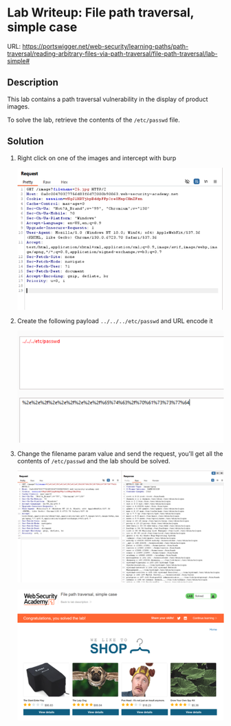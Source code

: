 # Lab Writeup: File path traversal, simple case

URL: https://portswigger.net/web-security/learning-paths/path-traversal/reading-arbitrary-files-via-path-traversal/file-path-traversal/lab-simple#

## Description

This lab contains a path traversal vulnerability in the display of product images.

To solve the lab, retrieve the contents of the `/etc/passwd` file.

## Solution

1. Right click on one of the images and intercept with burp

   ![simple-traversal](/assets/simple-traversal.png)

2. Create the following payload `../../../etc/passwd` and URL encode it

   ![simple-traversal-1](/assets/simple-traversal-1.png)

3. Change the filename param value and send the request, you'll get all the contents of `/etc/passwd` and the lab should be solved.

   ![simple-traversal-2](/assets/simple-traversal-2.png)

   ![simple-traversal-3](/assets/simple-traversal-3.png)
